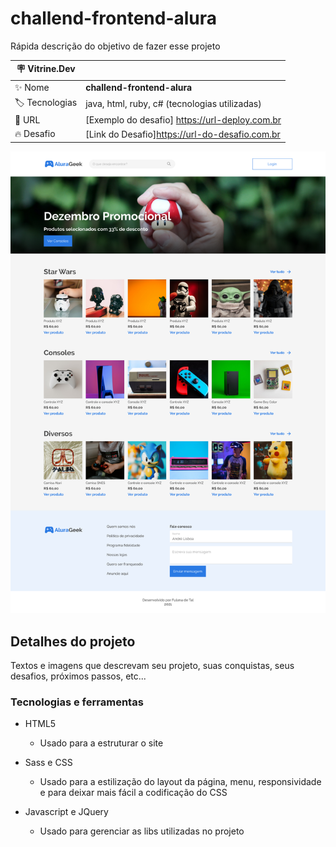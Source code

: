 # challend-frontend-alura

Rápida descrição do objetivo de fazer esse projeto

| :placard: Vitrine.Dev |     |
| -------------  | --- |
| :sparkles: Nome        | **challend-frontend-alura**
| :label: Tecnologias | java, html, ruby, c# (tecnologias utilizadas)
| :rocket: URL         | [Exemplo do desafio] https://url-deploy.com.br
| :fire: Desafio     |  [Link do Desafio]https://url-do-desafio.com.br



<!-- Inserir imagem com a #vitrinedev ao final do link -->
![](https://github.com/jonathanmesquita/challend-frontend-alura/blob/main/preview.png#vitrinedev)

## Detalhes do projeto

Textos e imagens que descrevam seu projeto, suas conquistas, seus desafios, próximos passos, etc...

### Tecnologias e ferramentas

- HTML5
  - Usado para a estruturar o site

- Sass e CSS
  - Usado para a estilização do layout da página, menu, responsividade e para deixar mais fácil a codificação do CSS

- Javascript e JQuery
  - Usado para gerenciar as libs utilizadas no projeto


<!--
<div align="center" >
  <img src="img/preview.png"/>
</div>
